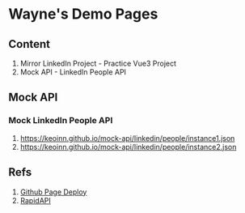 # Wayne's Demo Pages

## Content

1. Mirror LinkedIn Project - Practice Vue3 Project
2. Mock API - LinkedIn People API

## Mock API
### Mock LinkedIn People API
1. https://keoinn.github.io/mock-api/linkedin/people/instance1.json
2. https://keoinn.github.io/mock-api/linkedin/people/instance2.json

## Refs

1. [Github Page Deploy](https://ithelp.ithome.com.tw/articles/10237170)
2. [RapidAPI](https://rapidapi.com/iscraper/api/linkedin-profiles-and-company-data/details)
